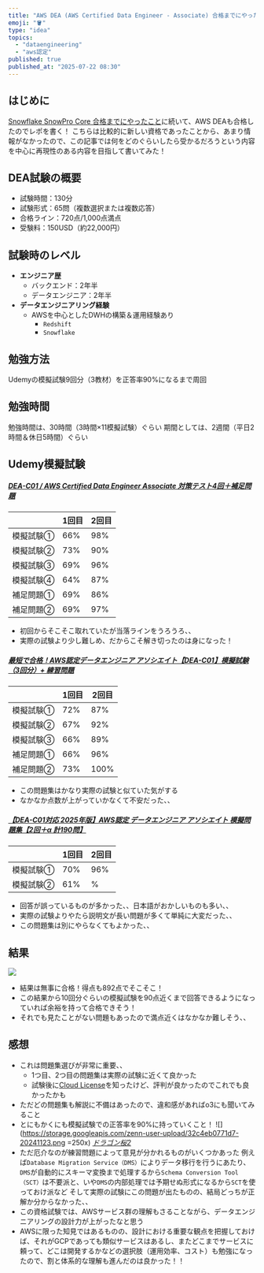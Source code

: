 ```yaml
---
title: "AWS DEA (AWS Certified Data Engineer - Associate) 合格までにやったこと"
emoji: "🪣"
type: "idea"
topics:
  - "dataengineering"
  - "aws認定"
published: true
published_at: "2025-07-22 08:30"
---
```


## はじめに
[Snowflake SnowPro Core 合格までにやったこと](https://zenn.dev/konan/articles/0d8aee638348f8)に続いて、AWS DEAも合格したのでレポを書く！
こちらは比較的に新しい資格であったことから、あまり情報がなかったので、この記事では何をどのぐらいしたら受かるだろうという内容を中心に再現性のある内容を目指して書いてみた！

## DEA試験の概要
* 試験時間：130分
* 試験形式：65問（複数選択または複数応答）
* 合格ライン：720点/1,000点満点
* 受験料：150USD（約22,000円）

## 試験時のレベル
* **エンジニア歴**
    * バックエンド：2年半
    * データエンジニア：2年半
* **データエンジニアリング経験**
    * AWSを中心としたDWHの構築＆運用経験あり
        * `Redshift`
        * `Snowflake` 

## 勉強方法
Udemyの模擬試験9回分（3教材）を正答率90%になるまで周回

## 勉強時間
勉強時間は、30時間（3時間×11模擬試験）ぐらい
期間としては、2週間（平日2時間＆休日5時間）ぐらい

## Udemy模擬試験
##### [DEA-C01 / AWS Certified Data Engineer Associate 対策テスト4回＋補足問題](https://www.udemy.com/course/draft/6329379/)
|  | 1回目 | 2回目 |
| ---- | ---- | ---- |
| 模擬試験① | 66% | 98% |
| 模擬試験② | 73% | 90% |
| 模擬試験③ | 69% | 96% |
| 模擬試験④ | 64% | 87% |
| 補足問題① | 69% | 86% |
| 補足問題② | 69% | 97% |
* 初回からそこそこ取れていたが当落ラインをうろうろ、、
* 実際の試験より少し難しめ、だからこそ解き切ったのは身になった！

##### [最短で合格！AWS認定データエンジニア アソシエイト【DEA-C01】模擬試験（3回分）+ 練習問題](https://www.udemy.com/course/dea-c01aws-certified-data-engineer-associate3/)
|  | 1回目 | 2回目 |
| ---- | ---- | ---- |
| 模擬試験① | 72% | 87% |
| 模擬試験② | 67% | 92% |
| 模擬試験③ | 66% | 89% |
| 補足問題① | 66% | 96% |
| 補足問題② | 73% | 100% |
* この問題集はかなり実際の試験と似ていた気がする
* なかなか点数が上がっていかなくて不安だった、、

##### [【DEA-C01対応 2025年版】AWS認定 データエンジニア アソシエイト 模擬問題集【2回＋α 計190問】](https://www.udemy.com/course/dea-c01-2024aws/)
|  | 1回目 | 2回目 |
| ---- | ---- | ---- |
| 模擬試験① | 70% | 96% |
| 模擬試験② | 61% | % |
* 回答が誤っているものが多かった、、日本語がおかしいものも多い、、
* 実際の試験よりやたら説明文が長い問題が多くて単純に大変だった、、
* この問題集は別にやらなくてもよかった、、

## 結果
![](https://storage.googleapis.com/zenn-user-upload/76dda9803fd1-20250721.png)
* 結果は無事に合格！得点も892点でそこそこ！
* この結果から10回分ぐらいの模擬試験を90点近くまで回答できるようになっていれば余裕を持って合格できそう！
* それでも見たことがない問題もあったので満点近くはなかなか難しそう、、

## 感想
* これは問題集選びが非常に重要、、
    * 1つ目、2つ目の問題集は実際の試験に近くて良かった
    * 試験後に[Cloud License](https://cloud-license.com/)を知ったけど、評判が良かったのでこれでも良かったかも
* ただどの問題集も解説に不備はあったので、違和感があればo3にも聞いてみること
* とにもかくにも模擬試験での正答率を90%に持っていくこと！
![](https://storage.googleapis.com/zenn-user-upload/32c4eb0771d7-20241123.png =250x)
*[ドラゴン桜2](https://x.com/mita_norifusa/status/1859884603445846176)*
* ただ厄介なのが練習問題によって意見が分かれるものがいくつかあった
  例えば`Database Migration Service（DMS）`によりデータ移行を行うにあたり、`DMS`が自動的にスキーマ変換まで処理するから`Schema Conversion Tool（SCT）`は不要派と、いや`DMS`の内部処理では予期せぬ形式になるから`SCT`を使っておけ派など
  そして実際の試験にこの問題が出たものの、結局どっちが正解か分からなかった、、
* この資格試験では、AWSサービス群の理解もさることながら、データエンジニアリングの設計力が上がったなと思う
* AWSに限った知見ではあるものの、設計における重要な観点を把握しておけば、それがGCPであっても類似サービスはあるし、またどこまでサービスに頼って、どこは開発するかなどの選択肢（運用効率、コスト）も勉強になったので、割と体系的な理解も進んだのは良かった！！